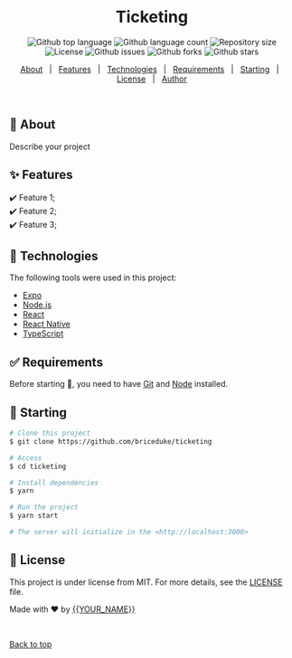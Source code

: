 <div align="center" id="top"> 
  <!-- <img src="./.github/app.gif" alt="Ticketing" /> -->

&#xa0;

  <!-- <a href="https://ticketing.netlify.app">Demo</a> -->
</div>

<h1 align="center">Ticketing</h1>

<p align="center">
  <img alt="Github top language" src="https://img.shields.io/github/languages/top/briceduke/ticketing?color=56BEB8">

  <img alt="Github language count" src="https://img.shields.io/github/languages/count/briceduke/ticketing?color=56BEB8">

  <img alt="Repository size" src="https://img.shields.io/github/repo-size/briceduke/ticketing?color=56BEB8">

  <img alt="License" src="https://img.shields.io/github/license/briceduke/ticketing?color=56BEB8">

  <img alt="Github issues" src="https://img.shields.io/github/issues/briceduke/ticketing?color=56BEB8" />

  <img alt="Github forks" src="https://img.shields.io/github/forks/briceduke/ticketing?color=56BEB8" />

  <img alt="Github stars" src="https://img.shields.io/github/stars/briceduke/ticketing?color=56BEB8" />
</p>

<!-- Status -->

<!-- <h4 align="center">
	🚧  Ticketing 🚀 Under construction...  🚧
</h4>

<hr> -->

<p align="center">
  <a href="#dart-about">About</a> &#xa0; | &#xa0; 
  <a href="#sparkles-features">Features</a> &#xa0; | &#xa0;
  <a href="#rocket-technologies">Technologies</a> &#xa0; | &#xa0;
  <a href="#white_check_mark-requirements">Requirements</a> &#xa0; | &#xa0;
  <a href="#checkered_flag-starting">Starting</a> &#xa0; | &#xa0;
  <a href="#memo-license">License</a> &#xa0; | &#xa0;
  <a href="https://github.com/briceduke" target="_blank">Author</a>
</p>

<br>

## :dart: About

Describe your project

## :sparkles: Features

:heavy_check_mark: Feature 1;\
:heavy_check_mark: Feature 2;\
:heavy_check_mark: Feature 3;

## :rocket: Technologies

The following tools were used in this project:

- [Expo](https://expo.io/)
- [Node.js](https://nodejs.org/en/)
- [React](https://pt-br.reactjs.org/)
- [React Native](https://reactnative.dev/)
- [TypeScript](https://www.typescriptlang.org/)

## :white_check_mark: Requirements

Before starting :checkered_flag:, you need to have [Git](https://git-scm.com) and [Node](https://nodejs.org/en/) installed.

## :checkered_flag: Starting

```bash
# Clone this project
$ git clone https://github.com/briceduke/ticketing

# Access
$ cd ticketing

# Install dependencies
$ yarn

# Run the project
$ yarn start

# The server will initialize in the <http://localhost:3000>
```

## :memo: License

This project is under license from MIT. For more details, see the [LICENSE](LICENSE.md) file.

Made with :heart: by <a href="https://github.com/briceduke" target="_blank">{{YOUR_NAME}}</a>

&#xa0;

<a href="#top">Back to top</a>
